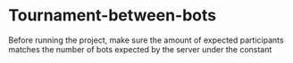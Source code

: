 # Tournament-between-bots
Before running the project, make sure the amount of expected participants matches the number of bots expected by the server under the constant
